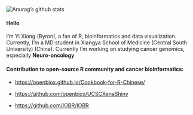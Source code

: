 
<!-- README.md is generated from README.Rmd. Please edit that file -->

![Anurag’s github
stats](https://github-readme-stats.vercel.app/api?username=Byronxy&show_icons=true)

#### Hello

I’m Yi Xiong (Byron), a fan of R, bioinformatics and data visualization.
Currently, I’m a MD student in Xiangya School of Medicine (Central
South University) (China). Currently I’m working on studying cancer
genomics, especially **Neuro-oncology**

#### Contribution to open-source R community and cancer bioinformatics:

-   <https://openbiox.github.io/Cookbook-for-R-Chinese/>

-   <https://github.com/openbiox/UCSCXenaShiny>

-   <https://github.com/IOBR/IOBR>
